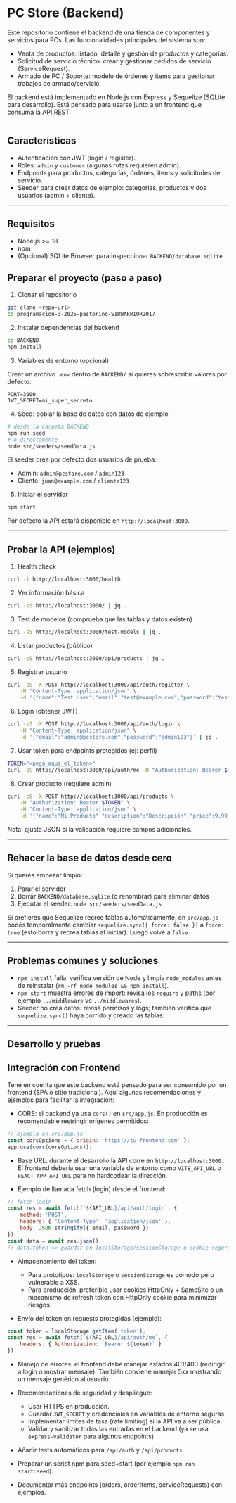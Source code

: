 # PC Store (Backend)

Este repositorio contiene el backend de una tienda de componentes y servicios para PCs. Las funcionalidades principales del sistema son:

- Venta de productos: listado, detalle y gestión de productos y categorías.
- Solicitud de servicio técnico: crear y gestionar pedidos de servicio (ServiceRequest).
- Armado de PC / Soporte: modelo de órdenes y items para gestionar trabajos de armado/servicio.

El backend está implementado en Node.js con Express y Sequelize (SQLite para desarrollo). Está pensado para usarse junto a un frontend que consuma la API REST.

---

## Características

- Autenticación con JWT (login / register).
- Roles: `admin` y `customer` (algunas rutas requieren admin).
- Endpoints para productos, categorías, órdenes, items y solicitudes de servicio.
- Seeder para crear datos de ejemplo: categorías, productos y dos usuarios (admin + cliente).

---

## Requisitos

- Node.js >= 18
- npm
- (Opcional) SQLite Browser para inspeccionar `BACKEND/database.sqlite`

## Preparar el proyecto (paso a paso)

1) Clonar el repositorio

```bash
git clone <repo-url>
cd programacion-3-2025-pastorino-SIRWARRIOR2017
```

2) Instalar dependencias del backend

```bash
cd BACKEND
npm install
```

3) Variables de entorno (opcional)

Crear un archivo `.env` dentro de `BACKEND/` si quieres sobrescribir valores por defecto:

```
PORT=3000
JWT_SECRET=mi_super_secreto
```

4) Seed: poblar la base de datos con datos de ejemplo

```bash
# desde la carpeta BACKEND
npm run seed
# o directamente
node src/seeders/seedData.js
```

El seeder crea por defecto dos usuarios de prueba:

- Admin: `admin@pcstore.com` / `admin123`
- Cliente: `juan@example.com` / `cliente123`

5) Iniciar el servidor

```bash
npm start
```

Por defecto la API estará disponible en `http://localhost:3000`.

---

## Probar la API (ejemplos)

1) Health check

```bash
curl -i http://localhost:3000/health
```

2) Ver información básica

```bash
curl -sS http://localhost:3000/ | jq .
```

3) Test de modelos (comprueba que las tablas y datos existen)

```bash
curl -sS http://localhost:3000/test-models | jq .
```

4) Listar productos (público)

```bash
curl -sS http://localhost:3000/api/products | jq .
```

5) Registrar usuario

```bash
curl -sS -X POST http://localhost:3000/api/auth/register \
	-H "Content-Type: application/json" \
	-d '{"name":"Test User","email":"test@example.com","password":"test123"}' | jq .
```

6) Login (obtener JWT)

```bash
curl -sS -X POST http://localhost:3000/api/auth/login \
	-H "Content-Type: application/json" \
	-d '{"email":"admin@pcstore.com","password":"admin123"}' | jq .
```

7) Usar token para endpoints protegidos (ej: perfil)

```bash
TOKEN="<pega_aqui_el_token>"
curl -sS http://localhost:3000/api/auth/me -H "Authorization: Bearer $TOKEN" | jq .
```

8) Crear producto (requiere admin)

```bash
curl -sS -X POST http://localhost:3000/api/products \
	-H "Authorization: Bearer $TOKEN" \
	-H "Content-Type: application/json" \
	-d '{"name":"Mi Producto","description":"Descripción","price":9.99,"stock":10,"categoryId":1,"brand":"Marca","model":"Modelo","specifications":{},"images":[],"isActive":true}' | jq .
```

Nota: ajusta JSON si la validación requiere campos adicionales.

---

## Rehacer la base de datos desde cero

Si querés empezar limpio:

1. Parar el servidor
2. Borrar `BACKEND/database.sqlite` (o renombrar) para eliminar datos
3. Ejecutar el seeder: `node src/seeders/seedData.js`

Si prefieres que Sequelize recree tablas automáticamente, en `src/app.js` podés temporalmente cambiar `sequelize.sync({ force: false })` a `force: true` (esto borra y recrea tablas al iniciar). Luego volvé a `false`.

---

## Problemas comunes y soluciones

- `npm install` falla: verifica versión de Node y limpia `node_modules` antes de reinstalar (`rm -rf node_modules && npm install`).
- `npm start` muestra errores de import: revisá los `require` y paths (por ejemplo `../middleware` vs `../middlewares`).
- Seeder no crea datos: revisá permisos y logs; también verifica que `sequelize.sync()` haya corrido y creado las tablas.

---

## Desarrollo y pruebas



## Integración con Frontend

Tené en cuenta que este backend está pensado para ser consumido por un frontend (SPA o sitio tradicional). Aquí algunas recomendaciones y ejemplos para facilitar la integración:

- CORS: el backend ya usa `cors()` en `src/app.js`. En producción es recomendable restringir orígenes permitidos:

```js
// ejemplo en src/app.js
const corsOptions = { origin: 'https://tu-frontend.com' };
app.use(cors(corsOptions));
```

- Base URL: durante el desarrollo la API corre en `http://localhost:3000`. El frontend debería usar una variable de entorno como `VITE_API_URL` o `REACT_APP_API_URL` para no hardcodear la dirección.

- Ejemplo de llamada fetch (login) desde el frontend:

```js
// fetch login
const res = await fetch(`${API_URL}/api/auth/login`, {
	method: 'POST',
	headers: { 'Content-Type': 'application/json' },
	body: JSON.stringify({ email, password })
});
const data = await res.json();
// data.token => guardar en localStorage/sessionStorage o cookie segura
```

- Almacenamiento del token:
	- Para prototipos: `localStorage` o `sessionStorage` es cómodo pero vulnerable a XSS.
	- Para producción: preferible usar cookies HttpOnly + SameSite o un mecanismo de refresh token con HttpOnly cookie para minimizar riesgos.

- Envío del token en requests protegidas (ejemplo):

```js
const token = localStorage.getItem('token');
const res = await fetch(`${API_URL}/api/auth/me`, {
	headers: { Authorization: `Bearer ${token}` }
});
```

- Manejo de errores: el frontend debe manejar estados 401/403 (redirigir a login o mostrar mensaje). También conviene manejar 5xx mostrando un mensaje genérico al usuario.

- Recomendaciones de seguridad y despliegue:
	- Usar HTTPS en producción.
	- Guardar `JWT_SECRET` y credenciales en variables de entorno seguras.
	- Implementar límites de tasa (rate limiting) si la API va a ser pública.
	- Validar y sanitizar todas las entradas en el backend (ya se usa `express-validator` para algunos endpoints).


- Añadir tests automáticos para `/api/auth` y `/api/products`.
- Preparar un script npm para seed+start (por ejemplo `npm run start:seed`).
- Documentar más endpoints (orders, orderItems, serviceRequests) con ejemplos.


